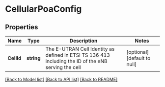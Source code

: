# CellularPoaConfig

## Properties
Name | Type | Description | Notes
------------ | ------------- | ------------- | -------------
**CellId** | **string** | The E-UTRAN Cell Identity as defined in ETSI TS 136 413 including the ID of the eNB serving the cell | [optional] [default to null]

[[Back to Model list]](../README.md#documentation-for-models) [[Back to API list]](../README.md#documentation-for-api-endpoints) [[Back to README]](../README.md)


